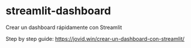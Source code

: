 # streamlit-dashboard
Crear un dashboard rápidamente con Streamlit

Step by step guide: https://jovid.win/crear-un-dashboard-con-streamlit/

